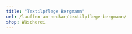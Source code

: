 ```yaml
---
title: "Textilpflege Bergmann"
url: /lauffen-am-neckar/textilpflege-bergmann/
shop: Wäscherei
---
```

